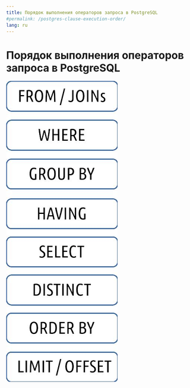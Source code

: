 ```yaml
---
title: Порядок выполнения операторов запроса в PostgreSQL
#permalink: /postgres-clause-execution-order/
lang: ru
---
```


# Порядок выполнения операторов запроса в PostgreSQL

![Порядок выполнения операторов запроса в PostgreSQL](_posts/ru/images/postgresql_clause_execution_order.jpg)


